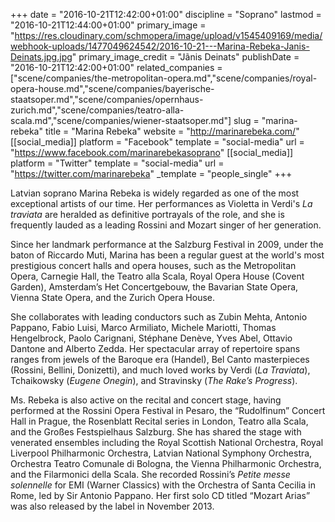 +++
date = "2016-10-21T12:42:00+01:00"
discipline = "Soprano"
lastmod = "2016-10-21T12:44:00+01:00"
primary_image = "https://res.cloudinary.com/schmopera/image/upload/v1545409169/media/webhook-uploads/1477049624542/2016-10-21---Marina-Rebeka-Janis-Deinats.jpg.jpg"
primary_image_credit = "Jãnis Deinats"
publishDate = "2016-10-21T12:42:00+01:00"
related_companies = ["scene/companies/the-metropolitan-opera.md","scene/companies/royal-opera-house.md","scene/companies/bayerische-staatsoper.md","scene/companies/opernhaus-zurich.md","scene/companies/teatro-alla-scala.md","scene/companies/wiener-staatsoper.md"]
slug = "marina-rebeka"
title = "Marina Rebeka"
website = "http://marinarebeka.com/"
[[social_media]]
platform = "Facebook"
template = "social-media"
url = "https://www.facebook.com/marinarebekasoprano"
[[social_media]]
platform = "Twitter"
template = "social-media"
url = "https://twitter.com/marinarebeka"
_template = "people_single"
+++

Latvian soprano Marina Rebeka is widely regarded as one of the most exceptional artists of our time. Her performances as Violetta in Verdi's *La traviata* are heralded as definitive portrayals of the role, and she is frequently lauded as a leading Rossini and Mozart singer of her generation.

Since her landmark performance at the Salzburg Festival in 2009, under the baton of Riccardo Muti, Marina has been a regular guest at the world's most prestigious concert halls and opera houses, such as the Metropolitan Opera, Carnegie Hall, the Teatro alla Scala, Royal Opera House (Covent Garden), Amsterdam’s Het Concertgebouw, the Bavarian State Opera, Vienna State Opera, and the Zurich Opera House.

She collaborates with leading conductors such as Zubin Mehta, Antonio Pappano, Fabio Luisi, Marco Armiliato, Michele Mariotti, Thomas Hengelbrock, Paolo Carignani, Stéphane Denève, Yves Abel, Ottavio Dantone and Alberto Zedda. Her spectacular array of repertoire spans ranges from jewels of the Baroque era (Handel), Bel Canto masterpieces (Rossini, Bellini, Donizetti), and much loved works by Verdi (*La Traviata*), Tchaikowsky (*Eugene Onegin*), and Stravinsky (*The Rake’s Progress*).

Ms. Rebeka is also active on the recital and concert stage, having performed at the Rossini Opera Festival in Pesaro, the “Rudolfinum” Concert Hall in Prague, the Rosenblatt Recital series in London, Teatro alla Scala, and the Großes Festspielhaus Salzburg. She has shared the stage with venerated ensembles including the Royal Scottish National Orchestra, Royal Liverpool Philharmonic Orchestra, Latvian National Symphony Orchestra, Orchestra Teatro Comunale di Bologna, the Vienna Philharmonic Orchestra, and the Filarmonici della Scala. She recorded Rossini’s *Petite messe solennelle* for EMI (Warner Classics) with the Orchestra of Santa Cecilia in Rome, led by Sir Antonio Pappano. Her first solo CD titled “Mozart Arias” was also released by the label in November 2013.
